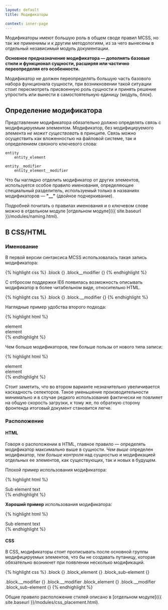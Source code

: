 ```yaml
---
layout: default
title: Модификаторы

context: inner-page
---
```


Модификаторы имеют большую роль в общем своде правил MCSS, но так же применимы и к другим методологиям, из за чего вынесены в отдельный независимый модуль документации.

**Основное предназначение модификатора — дополнять базовые стили и функционал сущности, расширяя или частично переопределяя его особенности.**

Модификатор не должен переопределять большую часть базового набора функционала сущности, при возникновении такой ситуации стоит пересмотреть присвоенную роль сущности и принять решение упростить или вынести в самостоятельную единицу (модуль, блок).

## Определение модификатора

Представление модификатора обязательно должно определять связь с модифицируемым элементом. Модификатор, без модифицируемого элемента *не может существовать* в принципе. Связь можно осуществить как вложенностью на файловой системе, так и определением связного ключевого слова:

	entity
		entity_element

	entity__modifier
		entity_element__modifier

Что бы наглядно отделить модификатор от других элементов, используется особое правило именования, определяющее специальный разделитель, используемый только в названиях модификаторов — **"__"** (двойное подчеркивание).

Подробней почитать о правилах именования и о ключевом слове можно в отдельном модуле [отдельном модуле]({{ site.baseurl }}/modules/naming.html).

## В CSS/HTML

### Именование

В первой версии синтаксиса MCSS использовалась такая запись модификатора:

{% highlight css %}
.block {}
.block__modifier {}
{% endhighlight %}

С отбросом поддержки IE6 появилась возможность описывать модификатор в более читабельном виде, относительно HTML.

{% highlight css %}
.block {}
.block.__modifier {}
{% endhighlight %}

Наглядные пример удобства второго подхода:

{% highlight html %}
<div class="block block__modifier">element</div>

<div class="block __modifier">element</div>
{% endhighlight %}

Чем больше модификаторов, тем больше пользы от нового типа записи:

{% highlight html %}
<div class="block block__modifier block__active block__hover">element</div>

<div class="block __modifier __active __hover">element</div>
{% endhighlight %}

Стоит заметить, что во втором варианте незначительно увеличивается каскадность селекторов. Такое уменьшение производительности минимально и в случае редкого использования фактически не повлияет на общую скорость загрузки, к тому же, по обратную сторону фронтенда итоговый документ становится легче.

### Расположение

#### HTML
Говоря о расположении в HTML, главное правило — определять модификатор максимально выше в сущности. *Чем выше* определен модификатор, *тем больше контроля* над сущностью и модификацией отдельных ее элементов, как существующих, так и новых в будущем.

Плохой пример использования модификатора:

{% highlight html %}
<div class="block">
    <div class="block_element">
        <div class="block_sub-element __modifier">
            Sub element text
        </div>
    </div>
</div>
{% endhighlight %}

**Хороший пример** использования модификатора:

{% highlight html %}
<div class="block __modifier">
    <div class="block_element">
        <div class="block_sub-element">
            Sub element text
        </div>
    </div>
</div>
{% endhighlight %}


#### CSS
В CSS, модификаторы стоит прописывать после основной группы модифицируемых элементов, что бы не создавать путаницу, которая обязательно возникнет при появлении несколько модификаций.

{% highlight css %}
.block {}
.block_element {}
.block_sub-element {}

.block.__modifier {}
    .block.__modifier .block_element {}
    .block.__modifier .block_sub-element {}
{% endhighlight %}

Общие правило расположение стилей описано в [отдельном модуле]({{ site.baseurl }}/modules/css_placement.html).